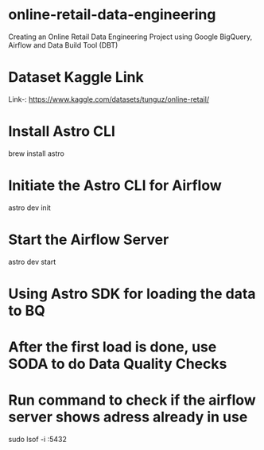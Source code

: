 # online-retail-data-engineering
Creating an Online Retail Data Engineering Project using Google BigQuery, Airflow and Data Build Tool (DBT)

# Dataset Kaggle Link
Link-: https://www.kaggle.com/datasets/tunguz/online-retail/

# Install Astro CLI
brew install astro

# Initiate the Astro CLI for Airflow
astro dev init

# Start the Airflow Server 
astro dev start

# Using Astro SDK for loading the data to BQ 

# After the first load is done, use SODA to do Data Quality Checks

# Run command to check if the airflow server shows adress already in use 
sudo lsof -i :5432